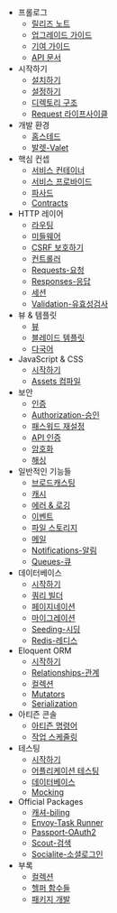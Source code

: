 - 프롤로그
    - [릴리즈 노트](/docs/{{version}}/releases)
    - [업그레이드 가이드](/docs/{{version}}/upgrade)
    - [기여 가이드](/docs/{{version}}/contributions)
    - [API 문서](/api/{{version}})
- 시작하기
    - [설치하기](/docs/{{version}}/installation)
    - [설정하기](/docs/{{version}}/configuration)
    - [디렉토리 구조](/docs/{{version}}/structure)
    - [Request 라이프사이클](/docs/{{version}}/lifecycle)
- 개발 환경
    - [홈스테드](/docs/{{version}}/homestead)
    - [발렛-Valet](/docs/{{version}}/valet)
- 핵심 컨셉
    - [서비스 컨테이너](/docs/{{version}}/container)
    - [서비스 프로바이드](/docs/{{version}}/providers)
    - [파사드](/docs/{{version}}/facades)
    - [Contracts](/docs/{{version}}/contracts)
- HTTP 레이어
    - [라우팅](/docs/{{version}}/routing)
    - [미들웨어](/docs/{{version}}/middleware)
    - [CSRF 보호하기](/docs/{{version}}/csrf)
    - [컨트롤러](/docs/{{version}}/controllers)
    - [Requests-요청](/docs/{{version}}/requests)
    - [Responses-응답](/docs/{{version}}/responses)
    - [세션](/docs/{{version}}/session)
    - [Validation-유효성검사](/docs/{{version}}/validation)
- 뷰 & 템플릿
    - [뷰](/docs/{{version}}/views)
    - [블레이드 템플릿](/docs/{{version}}/blade)
    - [다국어](/docs/{{version}}/localization)
- JavaScript & CSS
    - [시작하기](/docs/{{version}}/frontend)
    - [Assets 컴파일](/docs/{{version}}/elixir)
- 보안
    - [인증](/docs/{{version}}/authentication)
    - [Authorization-승인](/docs/{{version}}/authorization)
    - [패스워드 재설정](/docs/{{version}}/passwords)
    - [API 인증](/docs/{{version}}/passport)
    - [암호화](/docs/{{version}}/encryption)
    - [해싱](/docs/{{version}}/hashing)
- 일반적인 기능들
    - [브로드캐스팅](/docs/{{version}}/broadcasting)
    - [캐시](/docs/{{version}}/cache)
    - [에러 & 로깅](/docs/{{version}}/errors)
    - [이벤트](/docs/{{version}}/events)
    - [파일 스토리지](/docs/{{version}}/filesystem)
    - [메일](/docs/{{version}}/mail)
    - [Notifications-알림](/docs/{{version}}/notifications)
    - [Queues-큐](/docs/{{version}}/queues)
- 데이터베이스
    - [시작하기](/docs/{{version}}/database)
    - [쿼리 빌더](/docs/{{version}}/queries)
    - [페이지네이션](/docs/{{version}}/pagination)
    - [마이그레이션](/docs/{{version}}/migrations)
    - [Seeding-시딩](/docs/{{version}}/seeding)
    - [Redis-레디스](/docs/{{version}}/redis)
- Eloquent ORM
    - [시작하기](/docs/{{version}}/eloquent)
    - [Relationships-관계](/docs/{{version}}/eloquent-relationships)
    - [컬렉션](/docs/{{version}}/eloquent-collections)
    - [Mutators](/docs/{{version}}/eloquent-mutators)
    - [Serialization](/docs/{{version}}/eloquent-serialization)
- 아티즌 콘솔
    - [아티즌 명령어](/docs/{{version}}/artisan)
    - [작업 스케줄링](/docs/{{version}}/scheduling)
- 테스팅
    - [시작하기](/docs/{{version}}/testing)
    - [어플리케이션 테스팅](/docs/{{version}}/application-testing)
    - [데이터베이스](/docs/{{version}}/database-testing)
    - [Mocking](/docs/{{version}}/mocking)
- Official Packages
    - [캐셔-biling](/docs/{{version}}/billing)
    - [Envoy-Task Runner](/docs/{{version}}/envoy)
    - [Passport-OAuth2](/docs/{{version}}/passport)
    - [Scout-검색](/docs/{{version}}/scout)
    - [Socialite-소셜로그인](https://github.com/laravel/socialite)
- 부록
    - [컬렉션](/docs/{{version}}/collections)
    - [헬퍼 함수들](/docs/{{version}}/helpers)
    - [패키지 개발](/docs/{{version}}/packages)
